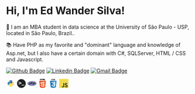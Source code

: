 # Hi, I'm Ed Wander Silva!
📖 I am an MBA student in data science at the University of São Paulo - USP, located in São Paulo, Brazil..

📚 Have PHP as my favorite and "dominant" language and knowledge of Asp.net, but I also have a certain domain with C#, SQLServer, HTML / CSS and Javascript.

[![Github Badge](https://img.shields.io/badge/-Github-000?style=flat-square&logo=Github&logoColor=white&link=https://github.com/Edy940)](https://github.com/Edy940)
[![Linkedin Badge](https://img.shields.io/badge/-LinkedIn-blue?style=flat-square&logo=Linkedin&logoColor=white&link=https://www.linkedin.com/in/ed-wander-alves-da-silva-731a20a0//)](https://www.linkedin.com/in/ed-wander-alves-da-silva-731a20a0/)
[![Gmail Badge](https://img.shields.io/badge/contatoedwandersilva@gmail.com-3f4961?style=flat-square&labelColor=3f4961&logo=Gmail&logoColor=white&link=mailto:contatoedwandersilva@gmail.com)](mailto:contatoedwandersilva@gmail.com)


<img src="https://raw.githubusercontent.com/github/explore/80688e429a7d4ef2fca1e82350fe8e3517d3494d/topics/python/python.png" width="25">           <img src="https://raw.githubusercontent.com/github/explore/80688e429a7d4ef2fca1e82350fe8e3517d3494d/topics/terminal/terminal.png" width="25">            <img src="https://raw.githubusercontent.com/github/explore/80688e429a7d4ef2fca1e82350fe8e3517d3494d/topics/php/php.png" width="25">            <img src="https://raw.githubusercontent.com/github/explore/80688e429a7d4ef2fca1e82350fe8e3517d3494d/topics/html/html.png" width="25">            <img src="https://raw.githubusercontent.com/github/explore/80688e429a7d4ef2fca1e82350fe8e3517d3494d/topics/css/css.png" width="25">            <img src="https://raw.githubusercontent.com/github/explore/80688e429a7d4ef2fca1e82350fe8e3517d3494d/topics/javascript/javascript.png" width="25">

